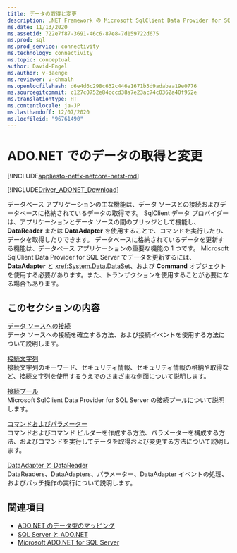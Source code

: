 ```yaml
---
title: データの取得と変更
description: .NET Framework の Microsoft SqlClient Data Provider for SQL Server は、データを読み取って更新するための、アプリケーションとデータ ソース間のブリッジとして機能します。
ms.date: 11/13/2020
ms.assetid: 722e7f87-3691-46c6-87e8-7d159722d675
ms.prod: sql
ms.prod_service: connectivity
ms.technology: connectivity
ms.topic: conceptual
author: David-Engel
ms.author: v-daenge
ms.reviewer: v-chmalh
ms.openlocfilehash: d6e4d6c298c632c446e1671b5d9adabaa19e0776
ms.sourcegitcommit: c127c0752e84cccd38a7e23ac74c0362a40f952e
ms.translationtype: HT
ms.contentlocale: ja-JP
ms.lasthandoff: 12/07/2020
ms.locfileid: "96761490"
---
```

# <a name="retrieving-and-modifying-data-in-adonet"></a>ADO.NET でのデータの取得と変更

[!INCLUDE[appliesto-netfx-netcore-netst-md](../../includes/appliesto-netfx-netcore-netst-md.md)]

[!INCLUDE[Driver_ADONET_Download](../../includes/driver_adonet_download.md)]

データベース アプリケーションの主な機能は、データ ソースとの接続およびデータベースに格納されているデータの取得です。 SqlClient データ プロバイダーは、アプリケーションとデータ ソースの間のブリッジとして機能し、**DataReader** または **DataAdapter** を使用することで、コマンドを実行したり、データを取得したりできます。 データベースに格納されているデータを更新する機能は、データベース アプリケーションの重要な機能の 1 つです。 Microsoft SqlClient Data Provider for SQL Server でデータを更新するには、**DataAdapter** と <xref:System.Data.DataSet>、および **Command** オブジェクトを使用する必要があります。また、トランザクションを使用することが必要になる場合もあります。

## <a name="in-this-section"></a>このセクションの内容

[データ ソースへの接続](connecting-to-data-source.md)  
データ ソースへの接続を確立する方法、および接続イベントを使用する方法について説明します。

[接続文字列](connection-strings.md)  
接続文字列のキーワード、セキュリティ情報、セキュリティ情報の格納や取得など、接続文字列を使用するうえでのさまざまな側面について説明します。

[接続プール](connection-pooling.md)  
Microsoft SqlClient Data Provider for SQL Server の接続プールについて説明します。

[コマンドおよびパラメーター](commands-parameters.md)  
コマンドおよびコマンド ビルダーを作成する方法、パラメーターを構成する方法、およびコマンドを実行してデータを取得および変更する方法について説明します。

[DataAdapter と DataReader](dataadapters-datareaders.md)  
DataReaders、DataAdapters、パラメーター、DataAdapter イベントの処理、およびバッチ操作の実行について説明します。

## <a name="see-also"></a>関連項目

- [ADO.NET のデータ型のマッピング](data-type-mappings-ado-net.md)
- [SQL Server と ADO.NET](./sql/index.md)
- [Microsoft ADO.NET for SQL Server](microsoft-ado-net-sql-server.md)
